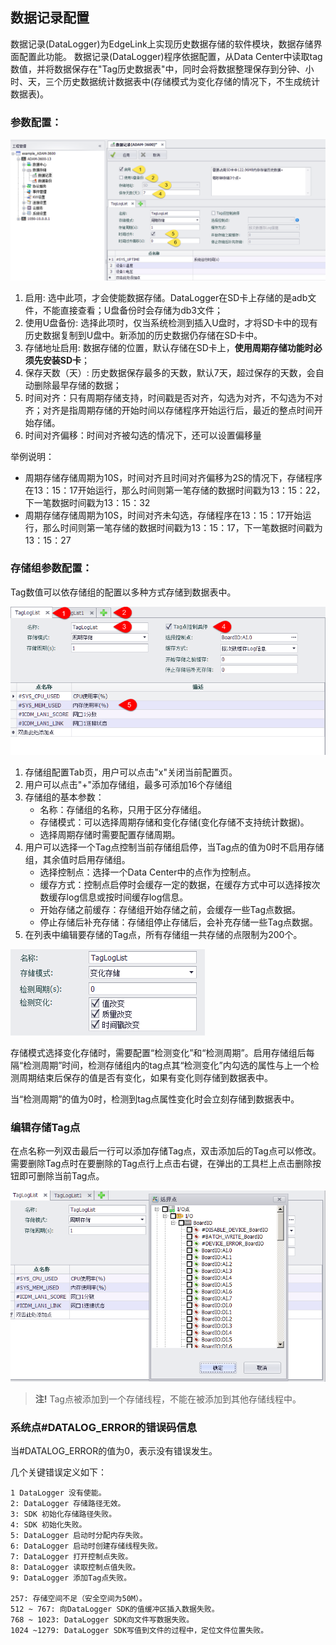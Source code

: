 ## 数据记录配置

数据记录(DataLogger)为EdgeLink上实现历史数据存储的软件模块，数据存储界面配置此功能。
数据记录(DataLogger)程序依据配置，从Data Center中读取tag数值，并将数据保存在"Tag历史数据表"中，同时会将数据整理保存到分钟、小时、天，三个历史数据统计数据表中(存储模式为变化存储的情况下，不生成统计数据表)。

### 参数配置：

![](DataLogger_1.png)

1. 启用:  选中此项，才会使能数据存储。DataLogger在SD卡上存储的是adb文件，不能直接查看；U盘备份时会存储为db3文件；
2. 使用U盘备份: 选择此项时，仅当系统检测到插入U盘时，才将SD卡中的现有历史数据复制到U盘中。新添加的历史数据仍存储在SD卡中。
3. 存储地址启用:  数据存储的位置，默认存储在SD卡上，**使用周期存储功能时必须先安装SD卡**；
4. 保存天数（天）: 历史数据保存最多的天数，默认7天，超过保存的天数，会自动删除最早存储的数据；
5. 时间对齐：只有周期存储支持，时间戳是否对齐，勾选为对齐，不勾选为不对齐；对齐是指周期存储的开始时间以存储程序开始运行后，最近的整点时间开始存储。
6. 时间对齐偏移：时间对齐被勾选的情况下，还可以设置偏移量

举例说明：
- 周期存储存储周期为10S，时间对齐且时间对齐偏移为2S的情况下，存储程序在13：15：17开始运行，那么时间则第一笔存储的数据时间戳为13：15：22，下一笔数据时间戳为13：15：32
- 周期存储存储周期为10S，时间对齐未勾选，存储程序在13：15：17开始运行，那么时间则第一笔存储的数据时间戳为13：15：17，下一笔数据时间戳为13：15：27



### 存储组参数配置：

Tag数值可以依存储组的配置以多种方式存储到数据表中。

![](DataLogger_2.png)

1. 存储组配置Tab页，用户可以点击"x"关闭当前配置页。
2. 用户可以点击"+"添加存储组，最多可添加16个存储组
3. 存储组的基本参数：
	- 名称：存储组的名称，只用于区分存储组。
	- 存储模式：可以选择周期存储和变化存储(变化存储不支持统计数据)。
	- 选择周期存储时需要配置存储周期。
4. 用户可以选择一个Tag点控制当前存储组启停，当Tag点的值为0时不启用存储组，其余值时启用存储组。
	- 选择控制点：选择一个Data Center中的点作为控制点。
	- 缓存方式：控制点启停时会缓存一定的数据，在缓存方式中可以选择按次数缓存log信息或按时间缓存log信息。
	- 开始存储之前缓存：存储组开始存储之前，会缓存一些Tag点数据。
	- 停止存储后补充存储：存储组停止存储后，会补充存储一些Tag点数据。
5. 在列表中编辑要存储的Tag点，所有存储组一共存储的点限制为200个。

![](DataLogger_2_1.png)

存储模式选择变化存储时，需要配置“检测变化”和“检测周期”。启用存储组后每隔“检测周期”时间，检测存储组内的tag点其“检测变化”内勾选的属性与上一个检测周期结束后保存的值是否有变化，如果有变化则存储到数据表中。

当“检测周期”的值为0时，检测到tag点属性变化时会立刻存储到数据表中。


### 编辑存储Tag点

在点名称一列双击最后一行可以添加存储Tag点，双击添加后的Tag点可以修改。需要删除Tag点时在要删除的Tag点行上点击右键，在弹出的工具栏上点击删除按钮即可删除当前Tag点。

![](DataLogger_3.png)

>**注!** Tag点被添加到一个存储线程，不能在被添加到其他存储线程中。

### 系统点#DATALOG_ERROR的错误码信息

当#DATALOG_ERROR的值为0，表示没有错误发生。

几个关键错误定义如下：

	1 DataLogger 没有使能。
	2: DataLogger 存储路径无效。
	3: SDK 初始化存储路径失败。
	4: SDK 初始化失败。
	5: DataLogger 启动时分配内存失败。
	6: DataLogger 启动时创建存储线程失败。
	7: DataLogger 打开控制点失败。
	8: DataLogger 读取控制点值失败。
	9: DataLogger 添加Tag点失败。
	
	257: 存储空间不足（安全空间为50M）。
	512 ~ 767: 向DataLogger SDK的值缓冲区插入数据失败。
	768 ~ 1023: DataLogger SDK向文件写数据失败。
	1024 ~1279: DataLogger SDK写值到文件的过程中，定位文件位置失败。